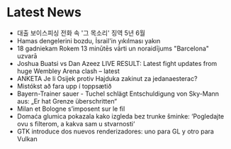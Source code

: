 # Latest News
-  대출 보이스피싱 전화 속 '그 목소리' 징역 5년 6월
-  Hamas dengelerini bozdu, İsrail'in yıkılması yakın
-  18 gadniekam Rokem 13 minūtēs vārti un noraidījums "Barcelona" uzvarā
-  Joshua Buatsi vs Dan Azeez LIVE RESULT: Latest fight updates from huge Wembley Arena clash – latest
-  ANKETA Je li Osijek protiv Hajduka zakinut za jedanaesterac?
-  Mistókst að fara upp í toppsætið
-  Bayern-Trainer sauer - Tuchel schlägt Entschuldigung von Sky-Mann aus: „Er hat Grenze überschritten“
-  Milan et Bologne s’imposent sur le fil
-  Domaća glumica pokazala kako izgleda bez trunke šminke: ‘Pogledajte ovu s filterom, a kakva sam u stvarnosti‘
-  GTK introduce dos nuevos renderizadores: uno para GL y otro para Vulkan
